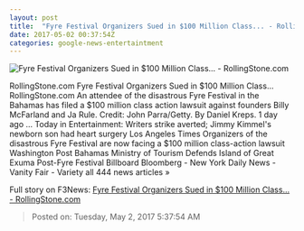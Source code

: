 ```yaml
---
layout: post
title:  "Fyre Festival Organizers Sued in $100 Million Class... - RollingStone.com"
date: 2017-05-02 00:37:54Z
categories: google-news-entertaintment
---
```


![Fyre Festival Organizers Sued in $100 Million Class... - RollingStone.com](http://img.wennermedia.com/social/ja-rule-fyre-festival-sued-100-million-dollars-5c1484fb-4829-43ad-aa53-ae5d6ed8bcc9.jpg)

RollingStone.com Fyre Festival Organizers Sued in $100 Million Class... RollingStone.com An attendee of the disastrous Fyre Festival in the Bahamas has filed a $100 million class action lawsuit against founders Billy McFarland and Ja Rule. Credit: John Parra/Getty. By Daniel Kreps. 1 day ago ... Today in Entertainment: Writers strike averted; Jimmy Kimmel's newborn son had heart surgery Los Angeles Times Organizers of the disastrous Fyre Festival are now facing a $100 million class-action lawsuit Washington Post Bahamas Ministry of Tourism Defends Island of Great Exuma Post-Fyre Festival Billboard Bloomberg - New York Daily News - Vanity Fair - Variety all 444 news articles »


Full story on F3News: [Fyre Festival Organizers Sued in $100 Million Class... - RollingStone.com](http://www.f3nws.com/n/2SkVaE)

> Posted on: Tuesday, May 2, 2017 5:37:54 AM
